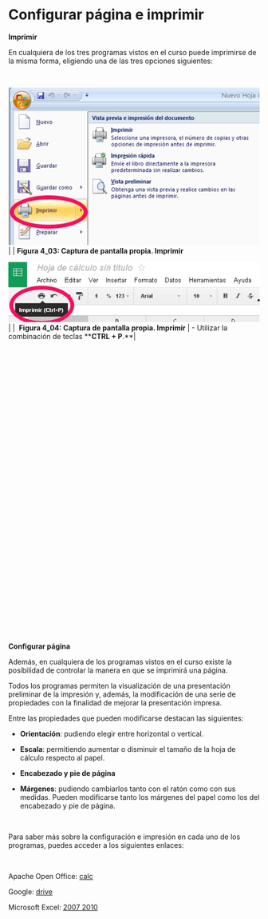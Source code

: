 
# Configurar página e imprimir

**Imprimir**

En cualquiera de los tres programas vistos en el curso puede imprimirse de la misma forma, eligiendo una de las tres opciones siguientes:

 

![](img/Figura_4_2.jpg)
| | **Figura 4_03: Captura de pantalla propia. Imprimir**

![](img/Figura_4_1.jpg)
| |  **Figura 4_04: Captura de pantalla propia. Imprimir**
| - Utilizar la combinación de teclas ****CTRL + P**.**| 

 

 

 

 

 

 

 

 

 

 

 

 

 

 

 

 

 

 

 

**Configurar página** 

Además, en cualquiera de los programas vistos en el curso existe la posibilidad de controlar la manera en que se imprimirá una página.

Todos los programas permiten la visualización de una presentación preliminar de la impresión y, además, la modificación de una serie de propiedades con la finalidad de mejorar la presentación impresa.

Entre las propiedades que pueden modificarse destacan las siguientes:

- **Orientación**: pudiendo elegir entre horizontal o vertical.

- **Escala**: permitiendo aumentar o disminuir el tamaño de la hoja de cálculo respecto al papel.

- **Encabezado y pie de página**

- **Márgenes**: pudiendo cambiarlos tanto con el ratón como con sus medidas. Pueden modificarse tanto los márgenes del papel como los del encabezado y pie de página.

 

Para saber más sobre la configuración e impresión en cada uno de los programas, puedes acceder a los siguientes enlaces:

 

Apache Open Office: [calc](http://wiki.open-office.es/Imprimir_en_OpenOffice_Calc)

Google: [drive](https://support.google.com/drive/answer/40617?hl=es)

Microsoft Excel: [2007 ](http://office.microsoft.com/es-es/excel-help/imprimir-una-hoja-de-calculo-o-un-libro-HP010021541.aspx)[2010](http://office.microsoft.com/es-es/excel-help/imprimir-una-hoja-de-calculo-o-un-libro-HP010342797.aspx)

